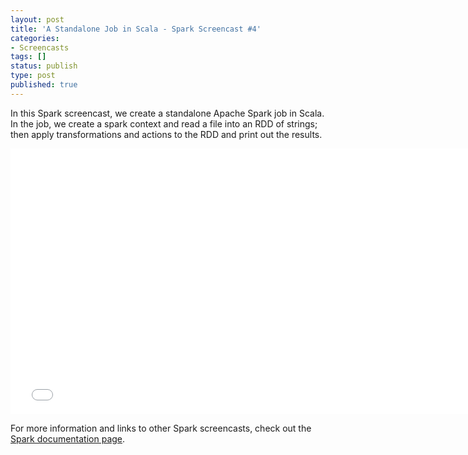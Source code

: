```yaml
---
layout: post
title: 'A Standalone Job in Scala - Spark Screencast #4'
categories:
- Screencasts
tags: []
status: publish
type: post
published: true
---
```

In this Spark screencast, we create a standalone Apache Spark job in Scala. In the job, we create a spark context and read a file into an RDD of strings; then apply transformations and actions to the RDD and print out the results.


<div class="video-container video-16x9 shadow"><iframe width="755" height="425" src="//www.youtube.com/embed/GaBn-YjlR8Q?autohide=0&showinfo=0&list=PL-x35fyliRwhKT-NpTKprPW1bkbdDcTTW" frameborder="0" allowfullscreen></iframe></div>

For more information and links to other Spark screencasts, check out the <a href="{{site.url}}documentation.html">Spark documentation page</a>.
